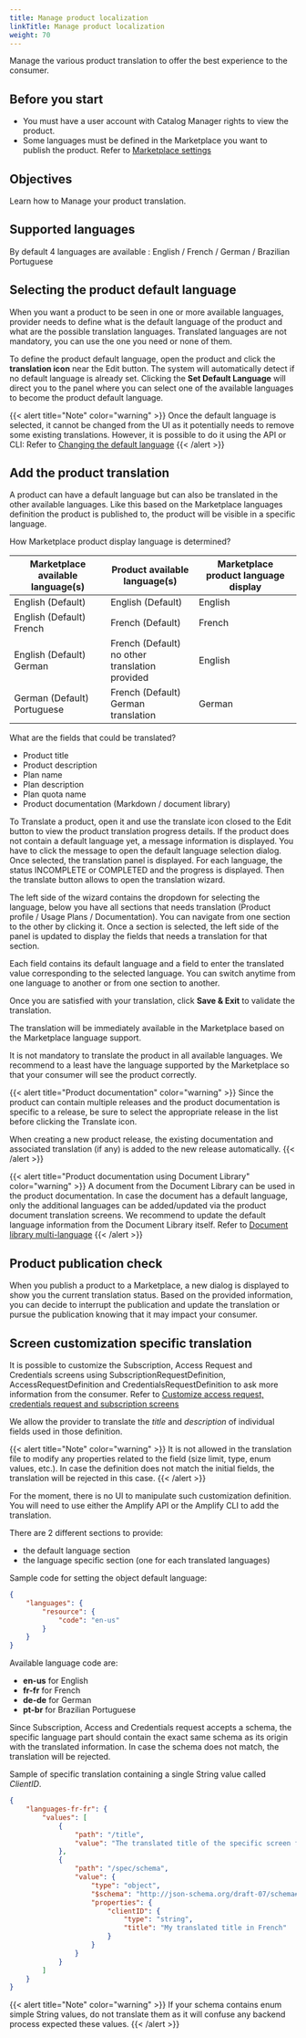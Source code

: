 ```yaml
---
title: Manage product localization
linkTitle: Manage product localization
weight: 70
---
```


Manage the various product translation to offer the best experience to the consumer.

## Before you start

* You must have a user account with Catalog Manager rights to view the product.
* Some languages must be defined in the Marketplace you want to publish the product. Refer to [Marketplace settings](/docs/manage_marketplace/customize_marketplace/marketplace_localization)

## Objectives

Learn how to Manage your product translation.

## Supported languages

By default 4 languages are available : English / French / German / Brazilian Portuguese

## Selecting the product default language

When you want a product to be seen in one or more available languages, provider needs to define what is the default language of the product and what are the possible translation languages. Translated languages are not mandatory, you can use the one you need or none of them.

To define the product default language, open the product and click the **translation icon** near the Edit button. The system will automatically detect if no default language is already set. Clicking the **Set Default Language** will direct you to the panel where you can select one of the available languages to become the product default language.

{{< alert title="Note" color="warning" >}}
Once the default language is selected, it cannot be changed from the UI as it potentially needs to remove some existing translations. However, it is possible to do it using the API or CLI: Refer to [Changing the default language](/docs/integrate_with_central/api_server#changing-the-default-language)
{{< /alert >}}

## Add the product translation

A product can have a default language but can also be translated in the other available languages. Like this based on the Marketplace languages definition the product is published to, the product will be visible in a specific language.

How Marketplace product display language is determined?

| Marketplace available language(s) | Product available language(s) | Marketplace product language display |
| --------------------------------- | ----------------------------- | ------------------------------------ |
| English (Default)                 | English (Default)             | English                              |
| English (Default) </br> French    | French (Default)              | French                               |
| English (Default) </br> German    | French (Default) </br> no other translation provided | English       |
| German (Default) </br> Portuguese | French (Default) </br> German translation | German                   |

What are the fields that could be translated?

* Product title
* Product description
* Plan name
* Plan description
* Plan quota name
* Product documentation (Markdown / document library)

To Translate a product, open it and use the translate icon closed to the Edit button to view the product translation progress details. If the product does not contain a default language yet, a message information is displayed. You have to click the message to open the default language selection dialog. Once selected, the translation panel is displayed. For each language, the status INCOMPLETE or COMPLETED and the progress is displayed. Then the translate button allows to open the translation wizard.

The left side of the wizard contains the dropdown for selecting the language, below you have all sections that needs translation (Product profile / Usage Plans / Documentation). You can navigate from one section to the other by clicking it. Once a section is selected, the left side of the panel is updated to display the fields that needs a translation for that section.

Each field contains its default language and a field to enter the translated value corresponding to the selected language. You can switch anytime from one language to another or from one section to another.

Once you are satisfied with your translation, click **Save & Exit** to validate the translation.

The translation will be immediately available in the Marketplace based on the Marketplace language support.

It is not mandatory to translate the product in all available languages. We recommend to a least have the language supported by the Marketplace so that your consumer will see the product correctly.

{{< alert title="Product documentation" color="warning" >}}
Since the product can contain multiple releases and the product documentation is specific to a release, be sure to select the appropriate release in the list before clicking the Translate icon.

When creating a new product release, the existing documentation and associated translation (if any) is added to the new release automatically.
{{< /alert >}}

{{< alert title="Product documentation using Document Library" color="warning" >}}
A document from the Document Library can be used in the product documentation. In case the document has a default language, only the additional languages can be added/updated via the product document translation screens. We recommend to update the default language information from the Document Library itself. Refer to [Document library multi-language](/docs/manage_document_library/documentation_library_management#multi-languages-support)
{{< /alert >}}

## Product publication check

When you publish a product to a Marketplace, a new dialog is displayed to show you the current translation status. Based on the provided information, you can decide to interrupt the publication and update the translation or pursue the publication knowing that it may impact your consumer.

## Screen customization specific translation

It is possible to customize the Subscription, Access Request and Credentials screens using SubscriptionRequestDefinition, AccessRequestDefinition and CredentialsRequestDefinition to ask more information from the consumer. Refer to [Customize access request, credentials request and subscription screens](/docs/integrate_with_central/customize_ard_crd#multi-languages-support)

We allow the provider to translate the *title* and *description* of individual fields used in those definition.

{{< alert title="Note" color="warning" >}}
It is not allowed in the translation file to modify any properties related to the field (size limit, type, enum values, etc.). In case the definition does not match the initial fields, the translation will be rejected in this case.
{{< /alert >}}

For the moment, there is no UI to manipulate such customization definition. You will need to use either the Amplify API or the Amplify CLI to add the translation.

There are 2 different sections to provide:

* the default language section
* the language specific section (one for each translated languages)

Sample code for setting the object default language:

```json
{
    "languages": {
        "resource": {
            "code": "en-us"
        }
    }
}
```

Available language code are:

* **en-us** for English
* **fr-fr** for French
* **de-de** for German
* **pt-br** for Brazilian Portuguese

Since Subscription, Access and Credentials request accepts a schema, the specific language part should contain the exact same schema as its origin with the translated information. In case the schema does not match, the translation will be rejected.

Sample of specific translation containing a single String value called *ClientID*.

```json
{
    "languages-fr-fr": {
        "values": [
            {
                "path": "/title",
                "value": "The translated title of the specific screen for French display"
            },
            {
                "path": "/spec/schema",
                "value": {
                    "type": "object",
                    "$schema": "http://json-schema.org/draft-07/schema#",
                    "properties": {
                        "clientID": {
                            "type": "string",
                            "title": "My translated title in French"
                        }
                    }
                }
            }
        ]
    }
}
```

{{< alert title="Note" color="warning" >}}
If your schema contains enum simple String values, do not translate them as it will confuse any backend process expected these values.
{{< /alert >}}
